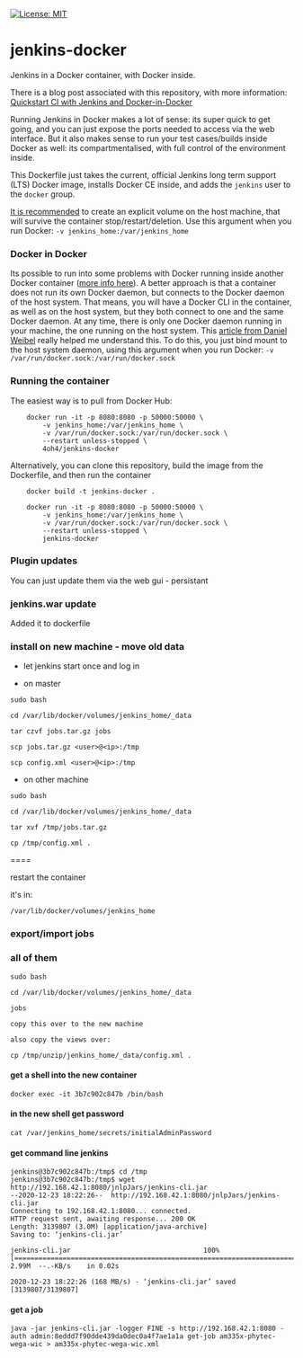 [![License: MIT](https://img.shields.io/badge/License-MIT-yellow.svg)](https://opensource.org/licenses/MIT)


# jenkins-docker
Jenkins in a Docker container, with Docker inside.

There is a blog post associated with this repository, with more information: [Quickstart CI with Jenkins and Docker-in-Docker](https://medium.com/swlh/quickstart-ci-with-jenkins-and-docker-in-docker-c3f7174ee9ff?source=friends_link&sk=e2038207f7049c9000acc56e86b0442e)

Running Jenkins in Docker makes a lot of sense: its super quick to get going, and you can just expose the ports needed to access via the web interface. But it also makes sense to run your test cases/builds inside Docker as well: its compartmentalised, with full control of the environment inside.

This Dockerfile just takes the current, official Jenkins long term support (LTS) Docker image, installs Docker CE inside, and adds the `jenkins` user to the `docker` group.

[It is recommended](https://github.com/jenkinsci/docker/blob/master/README.md) to create an explicit volume on the host machine, that will survive the container stop/restart/deletion. Use this argument when you run Docker: `-v jenkins_home:/var/jenkins_home`

### Docker in Docker
Its possible to run into some problems with Docker running inside another Docker container ([more info here](https://jpetazzo.github.io/2015/09/03/do-not-use-docker-in-docker-for-ci/)). A better approach is that a container does not run its own Docker daemon, but connects to the Docker daemon of the host system. That means, you will have a Docker CLI in the container, as well as on the host system, but they both connect to one and the same Docker daemon. At any time, there is only one Docker daemon running in your machine, the one running on the host system. This [article from Daniel Weibel](https://itnext.io/docker-in-docker-521958d34efd) really helped me understand this. To do this, you just bind mount to the host system daemon, using this argument when you run Docker: `-v /var/run/docker.sock:/var/run/docker.sock`

### Running the container
The easiest way is to pull from Docker Hub:

```
    docker run -it -p 8080:8080 -p 50000:50000 \
	    -v jenkins_home:/var/jenkins_home \
	    -v /var/run/docker.sock:/var/run/docker.sock \
	    --restart unless-stopped \
	    4oh4/jenkins-docker
```

Alternatively, you can clone this repository, build the image from the Dockerfile, and then run the container

```
    docker build -t jenkins-docker .

    docker run -it -p 8080:8080 -p 50000:50000 \
	    -v jenkins_home:/var/jenkins_home \
	    -v /var/run/docker.sock:/var/run/docker.sock \
	    --restart unless-stopped \
	    jenkins-docker
```

### Plugin updates

You can just update them via the web gui - persistant

### jenkins.war update

Added it to dockerfile

### install on new machine - move old data

* let jenkins start once and log in

* on master

```
sudo bash

cd /var/lib/docker/volumes/jenkins_home/_data

tar czvf jobs.tar.gz jobs

scp jobs.tar.gz <user>@<ip>:/tmp

scp config.xml <user>@<ip>:/tmp
```

* on other machine

```
sudo bash

cd /var/lib/docker/volumes/jenkins_home/_data

tar xvf /tmp/jobs.tar.gz

cp /tmp/config.xml .
```

====

restart the container

it's in:

```
/var/lib/docker/volumes/jenkins_home
```

### export/import jobs

### all of them

```
sudo bash

cd /var/lib/docker/volumes/jenkins_home/_data

jobs 

copy this over to the new machine

also copy the views over:

cp /tmp/unzip/jenkins_home/_data/config.xml .
```

#### get a shell into the new container

```
docker exec -it 3b7c902c847b /bin/bash
```


#### in the new shell get password

```
cat /var/jenkins_home/secrets/initialAdminPassword

```

#### get command line jenkins

```
jenkins@3b7c902c847b:/tmp$ cd /tmp
jenkins@3b7c902c847b:/tmp$ wget http://192.168.42.1:8080/jnlpJars/jenkins-cli.jar
--2020-12-23 18:22:26--  http://192.168.42.1:8080/jnlpJars/jenkins-cli.jar
Connecting to 192.168.42.1:8080... connected.
HTTP request sent, awaiting response... 200 OK
Length: 3139807 (3.0M) [application/java-archive]
Saving to: ‘jenkins-cli.jar’

jenkins-cli.jar                                 100%[=====================================================================================================>]   2.99M  --.-KB/s    in 0.02s   

2020-12-23 18:22:26 (168 MB/s) - ‘jenkins-cli.jar’ saved [3139807/3139807]
```

#### get a job

```
java -jar jenkins-cli.jar -logger FINE -s http://192.168.42.1:8080 -auth admin:8eddd7f90dde439da0dec0a4f7ae1a1a get-job am335x-phytec-wega-wic > am335x-phytec-wega-wic.xml
```

### 
